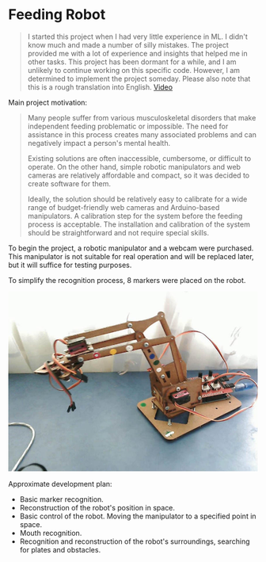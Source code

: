 # Feeding Robot

> I started this project when I had very little experience in ML. I didn't know much and made a number of silly mistakes. The project provided me with a lot of experience and insights that helped me in other tasks. This project has been dormant for a while, and I am unlikely to continue working on this specific code. However, I am determined to implement the project someday. Please also note that this is a rough translation into English.
> [Video](https://www.youtube.com/watch?v=qfuOcrQkL3o)

Main project motivation:

> Many people suffer from various musculoskeletal disorders that make independent feeding problematic or impossible. The need for assistance in this process creates many associated problems and can negatively impact a person's mental health.
>
> Existing solutions are often inaccessible, cumbersome, or difficult to operate. On the other hand, simple robotic manipulators and web cameras are relatively affordable and compact, so it was decided to create software for them.
>
> Ideally, the solution should be relatively easy to calibrate for a wide range of budget-friendly web cameras and Arduino-based manipulators. A calibration step for the system before the feeding process is acceptable. The installation and calibration of the system should be straightforward and not require special skills.

To begin the project, a robotic manipulator and a webcam were purchased. This manipulator is not suitable for real operation and will be replaced later, but it will suffice for testing purposes.

To simplify the recognition process, 8 markers were placed on the robot.

![Robot Image](images/robot.jpg)

Approximate development plan:

- Basic marker recognition.
- Reconstruction of the robot's position in space.
- Basic control of the robot. Moving the manipulator to a specified point in space.
- Mouth recognition.
- Recognition and reconstruction of the robot's surroundings, searching for plates and obstacles.
